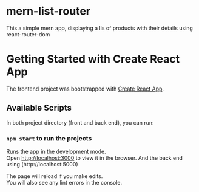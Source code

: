 # mern-list-router
This a simple mern app, displaying a lis of products with their details using react-router-dom 

# Getting Started with Create React App

The frontend project was bootstrapped with [Create React App](https://github.com/facebook/create-react-app).

## Available Scripts

In both project directory (front and back end), you can run:

### `npm start` to run the projects

Runs the app in the development mode.\
Open [http://localhost:3000](http://localhost:3000) to view it in the browser.
And the back end using (http://localhost:5000)

The page will reload if you make edits.\
You will also see any lint errors in the console.
